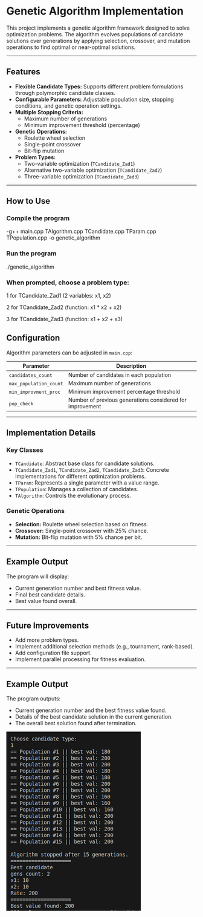 # Genetic Algorithm Implementation

This project implements a genetic algorithm framework designed to solve optimization problems. The algorithm evolves populations of candidate solutions over generations by applying selection, crossover, and mutation operations to find optimal or near-optimal solutions.

---

## Features

- **Flexible Candidate Types:** Supports different problem formulations through polymorphic candidate classes.
- **Configurable Parameters:** Adjustable population size, stopping conditions, and genetic operation settings.
- **Multiple Stopping Criteria:**
  - Maximum number of generations
  - Minimum improvement threshold (percentage)
- **Genetic Operations:**
  - Roulette wheel selection
  - Single-point crossover
  - Bit-flip mutation
- **Problem Types:**
  - Two-variable optimization (`TCandidate_Zad1`)
  - Alternative two-variable optimization (`TCandidate_Zad2`)
  - Three-variable optimization (`TCandidate_Zad3`)

---

## How to Use

### Compile the program

-g++ main.cpp TAlgorithm.cpp TCandidate.cpp TParam.cpp TPopulation.cpp -o genetic_algorithm

### Run the program

./genetic_algorithm

### When prompted, choose a problem type:

1 for TCandidate_Zad1 (2 variables: x1, x2)

2 for TCandidate_Zad2 (function: x1 * x2 + x2)

3 for TCandidate_Zad3 (function: x1 + x2 + x3)

## Configuration

Algorithm parameters can be adjusted in `main.cpp`:

| Parameter             | Description                                  |
|-----------------------|----------------------------------------------|
| `candidates_count`    | Number of candidates in each population      |
| `max_population_count`| Maximum number of generations                 |
| `min_improvment_proc` | Minimum improvement percentage threshold     |
| `pop_check`           | Number of previous generations considered for improvement |

---

## Implementation Details

### Key Classes

- `TCandidate`: Abstract base class for candidate solutions.
- `TCandidate_Zad1`, `TCandidate_Zad2`, `TCandidate_Zad3`: Concrete implementations for different optimization problems.
- `TParam`: Represents a single parameter with a value range.
- `TPopulation`: Manages a collection of candidates.
- `TAlgorithm`: Controls the evolutionary process.

### Genetic Operations

- **Selection:** Roulette wheel selection based on fitness.
- **Crossover:** Single-point crossover with 25% chance.
- **Mutation:** Bit-flip mutation with 5% chance per bit.

---

## Example Output

The program will display:

- Current generation number and best fitness value.
- Final best candidate details.
- Best value found overall.

---

## Future Improvements

- Add more problem types.
- Implement additional selection methods (e.g., tournament, rank-based).
- Add configuration file support.
- Implement parallel processing for fitness evaluation.

---

## Example Output

The program outputs:

- Current generation number and the best fitness value found.
- Details of the best candidate solution in the current generation.
- The overall best solution found after termination.

![Example output screenshot](assets/demoss)
